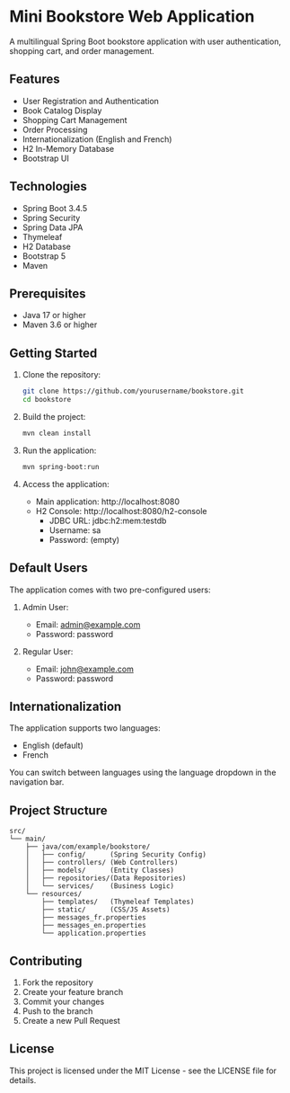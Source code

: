 # Mini Bookstore Web Application

A multilingual Spring Boot bookstore application with user authentication, shopping cart, and order management.

## Features

- User Registration and Authentication
- Book Catalog Display
- Shopping Cart Management
- Order Processing
- Internationalization (English and French)
- H2 In-Memory Database
- Bootstrap UI

## Technologies

- Spring Boot 3.4.5
- Spring Security
- Spring Data JPA
- Thymeleaf
- H2 Database
- Bootstrap 5
- Maven

## Prerequisites

- Java 17 or higher
- Maven 3.6 or higher

## Getting Started

1. Clone the repository:
   ```bash
   git clone https://github.com/yourusername/bookstore.git
   cd bookstore
   ```

2. Build the project:
   ```bash
   mvn clean install
   ```

3. Run the application:
   ```bash
   mvn spring-boot:run
   ```

4. Access the application:
   - Main application: http://localhost:8080
   - H2 Console: http://localhost:8080/h2-console
     - JDBC URL: jdbc:h2:mem:testdb
     - Username: sa
     - Password: (empty)

## Default Users

The application comes with two pre-configured users:

1. Admin User:
   - Email: admin@example.com
   - Password: password

2. Regular User:
   - Email: john@example.com
   - Password: password

## Internationalization

The application supports two languages:
- English (default)
- French

You can switch between languages using the language dropdown in the navigation bar.

## Project Structure

```
src/
└── main/
    ├── java/com/example/bookstore/
    │   ├── config/      (Spring Security Config)
    │   ├── controllers/ (Web Controllers)
    │   ├── models/      (Entity Classes)
    │   ├── repositories/(Data Repositories)
    │   └── services/    (Business Logic)
    └── resources/
        ├── templates/   (Thymeleaf Templates)
        ├── static/      (CSS/JS Assets)
        ├── messages_fr.properties
        ├── messages_en.properties
        └── application.properties
```

## Contributing

1. Fork the repository
2. Create your feature branch
3. Commit your changes
4. Push to the branch
5. Create a new Pull Request

## License

This project is licensed under the MIT License - see the LICENSE file for details. 